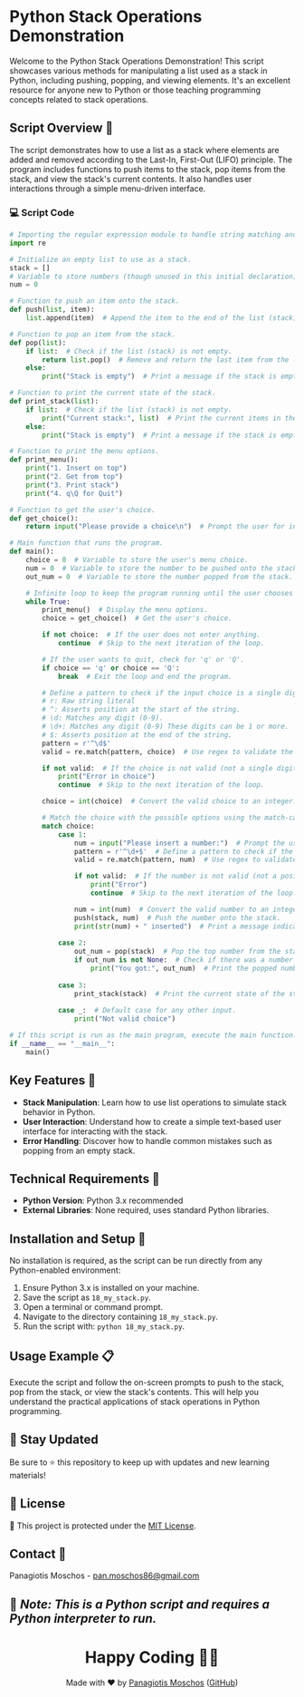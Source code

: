 # Python Stack Operations Demonstration

Welcome to the Python Stack Operations Demonstration! This script showcases various methods for manipulating a list used as a stack in Python, including pushing, popping, and viewing elements. It's an excellent resource for anyone new to Python or those teaching programming concepts related to stack operations.

## Script Overview 📘

The script demonstrates how to use a list as a stack where elements are added and removed according to the Last-In, First-Out (LIFO) principle. The program includes functions to push items to the stack, pop items from the stack, and view the stack's current contents. It also handles user interactions through a simple menu-driven interface.

### :computer: Script Code

```python
# Importing the regular expression module to handle string matching and searching.
import re

# Initialize an empty list to use as a stack.
stack = []
# Variable to store numbers (though unused in this initial declaration).
num = 0

# Function to push an item onto the stack.
def push(list, item):
    list.append(item)  # Append the item to the end of the list (stack).

# Function to pop an item from the stack.
def pop(list):
    if list:  # Check if the list (stack) is not empty.
        return list.pop()  # Remove and return the last item from the list (stack).
    else:
        print("Stack is empty")  # Print a message if the stack is empty.

# Function to print the current state of the stack.
def print_stack(list):
    if list:  # Check if the list (stack) is not empty.
        print("Current stack:", list)  # Print the current items in the stack.
    else:
        print("Stack is empty")  # Print a message if the stack is empty.

# Function to print the menu options.
def print_menu():
    print("1. Insert on top")
    print("2. Get from top")
    print("3. Print stack")
    print("4. q\Q for Quit")

# Function to get the user's choice.
def get_choice():
    return input("Please provide a choice\n")  # Prompt the user for input and return it.

# Main function that runs the program.
def main():
    choice = 0  # Variable to store the user's menu choice.
    num = 0  # Variable to store the number to be pushed onto the stack.
    out_num = 0  # Variable to store the number popped from the stack.

    # Infinite loop to keep the program running until the user chooses to quit.
    while True:
        print_menu()  # Display the menu options.
        choice = get_choice()  # Get the user's choice.

        if not choice:  # If the user does not enter anything.
            continue  # Skip to the next iteration of the loop.

        # If the user wants to quit, check for 'q' or 'Q'.
        if choice == 'q' or choice == 'Q':
            break  # Exit the loop and end the program.

        # Define a pattern to check if the input choice is a single digit.
        # r: Raw string literal
        # ^: Asserts position at the start of the string.
        # \d: Matches any digit (0-9).
        # \d+: Matches any digit (0-9) These digits can be 1 or more.
        # $: Asserts position at the end of the string.
        pattern = r'^\d$'
        valid = re.match(pattern, choice)  # Use regex to validate the choice.

        if not valid:  # If the choice is not valid (not a single digit).
            print("Error in choice")
            continue  # Skip to the next iteration of the loop.

        choice = int(choice)  # Convert the valid choice to an integer.

        # Match the choice with the possible options using the match-case statement (Python 3.10+).
        match choice:
            case 1:
                num = input("Please insert a number:")  # Prompt the user to enter a number.
                pattern = r'^\d+$'  # Define a pattern to check if the input is a positive integer.
                valid = re.match(pattern, num)  # Use regex to validate the number.

                if not valid:  # If the number is not valid (not a positive integer).
                    print("Error")
                    continue  # Skip to the next iteration of the loop.

                num = int(num)  # Convert the valid number to an integer.
                push(stack, num)  # Push the number onto the stack.
                print(str(num) + " inserted")  # Print a message indicating the number was inserted.
            
            case 2:
                out_num = pop(stack)  # Pop the top number from the stack.
                if out_num is not None:  # Check if there was a number to pop.
                    print("You got:", out_num)  # Print the popped number.
            
            case 3:
                print_stack(stack)  # Print the current state of the stack.
            
            case _:  # Default case for any other input.
                print("Not valid choice")

# If this script is run as the main program, execute the main function.
if __name__ == "__main__":
    main()

```

## Key Features 🌟
- **Stack Manipulation**: Learn how to use list operations to simulate stack behavior in Python.
- **User Interaction**: Understand how to create a simple text-based user interface for interacting with the stack.
- **Error Handling**: Discover how to handle common mistakes such as popping from an empty stack.

## Technical Requirements 🔧
- **Python Version**: Python 3.x recommended
- **External Libraries**: None required, uses standard Python libraries.

## Installation and Setup 🚀
No installation is required, as the script can be run directly from any Python-enabled environment:
1. Ensure Python 3.x is installed on your machine.
2. Save the script as `18_my_stack.py`.
3. Open a terminal or command prompt.
4. Navigate to the directory containing `18_my_stack.py`.
5. Run the script with: `python 18_my_stack.py`.

## Usage Example 📋
Execute the script and follow the on-screen prompts to push to the stack, pop from the stack, or view the stack's contents. This will help you understand the practical applications of stack operations in Python programming.

## 📢 Stay Updated
Be sure to ⭐ this repository to keep up with updates and new learning materials!

## 📄 License
🔐 This project is protected under the [MIT License](https://mit-license.org/).

## Contact 📧
Panagiotis Moschos - pan.moschos86@gmail.com

🔗 *Note: This is a Python script and requires a Python interpreter to run.*
---
<h1 align="center">Happy Coding 👨‍💻</h1>

<p align="center">
  Made with ❤️ by <a href="https://www.linkedin.com/in/panagiotis-moschos">Panagiotis Moschos</a> (<a href="https://github.com/pmoschos">GitHub</a>)
</p>